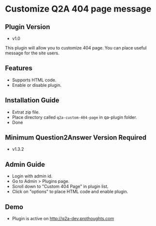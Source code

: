 Customize Q2A 404 page message
==============================

Plugin Version
--------------
- v1.0

This plugin will allow you to customize 404 page. You can place useful message for the site users. 

Features
--------
- Supports HTML code.
- Enable or disable plugin.

Installation Guide
------------------
- Extrat zip file.
- Place directory called `q2a-custom-404-page` in qa-plugin folder.
- Done

Minimum Question2Answer Version Required
----------------------------------------
- v1.3.2

Admin Guide
-----------
- Login with admin id.
- Go to Admin > Plugins page.
- Scroll down to "Custom 404 Page" in plugin list.
- Click on "options" to place HTML code and enable plugin.

Demo
----
- Plugin is active on http://q2a-dev.prothoughts.com
